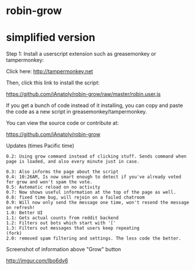 # robin-grow
# simplified version

Step 1: Install a userscript extension such as greasemonkey or tampermonkey:

Click here: http://tampermonkey.net

Then, click this link to install the script:

https://github.com/iAnatoly/robin-grow/raw/master/robin.user.js

If you get a bunch of code instead of it installing, you can copy and paste the code as a new script in greasemonkey/tampermonkey.

You can view the source code or contribute at: 

https://github.com/iAnatoly/robin-grow


Updates (times Pacific time)

    0.2: Using grow command instead of clicking stuff. Sends command when page is loaded, and also every minute just in case.

    0.3: Also informs the page about the script
    0.4: 10:26AM, Is now smart enough to detect if you've already voted for grow and won't spam the vote.
    0.5: Automatic reload on no activity
    0.7: Now shows useful information at the top of the page as well.
    0.8: fixed time bug, will rejoin on a failed chatroom
    0.9: Will now only send the message one time, won't resend the message on refresh!
    1.0: Better UI
    1.1: Gets actual counts from reddit backend
    1.2: Filters out bots which start with '['
    1.3: Filters out messages that users keep repeating
    (fork)
    2.0: removed spam filtering and settings. The less code the better.

Screenshot of information above "Grow" button

http://imgur.com/Ibo6dv6
